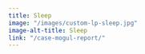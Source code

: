 ```yaml
---
title: Sleep
image: "/images/custom-lp-sleep.jpg"
image-alt-title: Sleep
link: "/case-mogul-report/"
---
```


